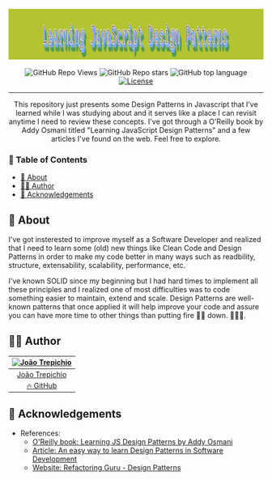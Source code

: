 <p align="center">
  <a href="" rel="noopener">
 <img width=100% height=100px src="./images/Learning%20JavaScript%20Design%20Patterns.png" alt="Project logo"></a>
</p>

<div align="center">

 ![GitHub Repo Views](https://visitor-badge.glitch.me/badge?page_id=JS-Design-Patterns.visitor-badge) ![GitHub Repo stars](https://badgen.net/github/stars/trepichio/JS-Design-Patterns)
 ![GitHub top language](https://img.shields.io/github/languages/top/trepichio/JS-Design-Patterns?style=flat)
[![License](https://img.shields.io/badge/license-MIT-blue.svg)](/LICENSE)

</div>

---

<p align="center"> This repository just presents some Design Patterns in Javascript that I've learned while I was studying about and it serves like a place I can revisit anytime I need to review these concepts.
I've got through a O'Reilly book by Addy Osmani titled "Learning JavaScript Design Patterns" and a few articles I've found on the web. Feel free to explore.
    <br>
</p>

### 📝 Table of Contents
- [🧐 About <a name = "about"></a>](#-about-)
- [👨‍🚀 Author](#-author)
- [🎉 Acknowledgements <a name = "acknowledgement"></a>](#-acknowledgements-)

## 🧐 About <a name = "about"></a>

I've got insterested to improve myself as a Software Developer and realized that I need to learn some (old) new things like Clean Code and Design Patterns in order to make my code better in many ways such as readbility, structure, extensability, scalability, performance, etc.

I've known SOLID since my beginning but I had hard times to implement all these principles and I realized one of most difficulties was to code something easier to maintain, extend and scale. Design Patterns are well-known patterns that once applied it will help improve your code and assure you can have more time to other things than putting fire 🧯🔥 down. 🤣🤣🤣.

## 👨‍🚀 Author
| [<img alt="João Trepichio" src="https://avatars2.githubusercontent.com/u/11396817?s=460&u=085712d4f1296e6ad0a220ae7c0ea5278a9c40ed&v=4" width="100">](https://trepichio.github.io) |
|:--------------------------------------------------:|
| [João Trepichio](https://trepichio.github.io)    |
| [🔥 GitHub](https://github.com/trepichio)

## 🎉 Acknowledgements <a name = "acknowledgement"></a>

- References:
  - [O'Reilly book: Learning JS Design Patterns by Addy Osmani](https://addyosmani.com/resources/essentialjsdesignpatterns/book/)
  - [Article: An easy way to learn Design Patterns in Software Development ](https://scientificprogrammer.net/2020/01/30/an-easy-way-to-learn-design-patterns-in-software-development/)
  - [Website: Refactoring Guru - Design Patterns](https://refactoring.guru/design-patterns)
